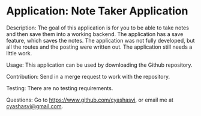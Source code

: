 # Application: Note Taker Application

  
 Description: The goal of this application is for you to be able to take notes and then save them into a working backend. The application has a save feature, which saves the notes. The application was not fully developed, but all the routes and the posting were written out. The application still needs a little work.

  
 Usage: This application can be used by downloading the Github repository. 

  
 Contribution: Send in a merge request to work with the repository. 

  
  Testing: There are no testing requirements. 

  
 Questions: Go to https://www.github.com/cyashasvi, or email me at cyashasvi@gmail.com. 


